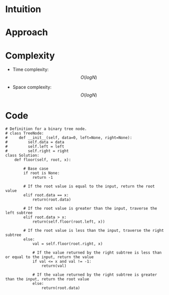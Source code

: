 # Intuition
<!-- Describe your first thoughts on how to solve this problem. -->

# Approach
<!-- Describe your approach to solving the problem. -->

# Complexity

- Time complexity: $$O(logN)$$
<!-- Add your time complexity here, e.g. $$O(n)$$ -->

- Space complexity: $$O(logN)$$
<!-- Add your space complexity here, e.g. $$O(n)$$ -->

# Code

```
# Definition for a binary tree node.
# class TreeNode:
#     def __init__(self, data=0, left=None, right=None):
#         self.data = data
#         self.left = left
#         self.right = right
class Solution:
    def floor(self, root, x):
        
        # Base case
        if root is None:
            return -1
        
        # If the root value is equal to the input, return the root value
        elif root.data == x:
            return(root.data)
        
        # If the root value is greater than the input, traverse the left subtree
        elif root.data > x:
            return(self.floor(root.left, x))
        
        # If the root value is less than the input, traverse the right subtree
        else:
            val = self.floor(root.right, x)

            # If the value returned by the right subtree is less than or equal to the input, return the value
            if val <= x and val != -1:
                return(val)

            # If the value returned by the right subtree is greater than the input, return the root value
            else:
                return(root.data)

```
